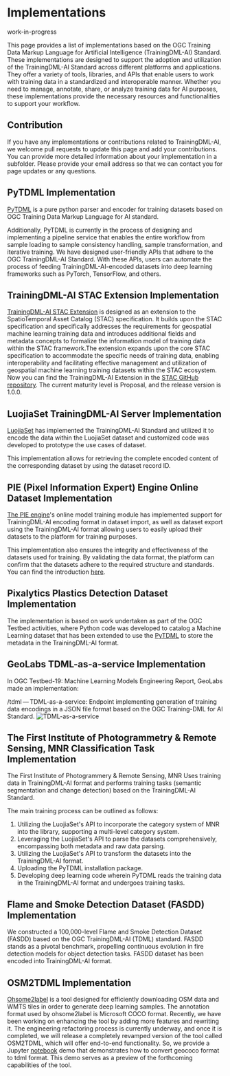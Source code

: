 <!--
 * @Author: RuixiangLiuWHU lrx_lucky@whu.edu.cn
 * @Date: 2023-05-30 09:57:22
 * @LastEditors: RuixiangLiuWHU lrx_lucky@whu.edu.cn
 * @LastEditTime: 2023-12-19 22:28:21
 * @FilePath: \TrainingDML-AI_SWG\Implementations\README.md
 * @Description: 这是默认设置,请设置`customMade`, 打开koroFileHeader查看配置 进行设置: https://github.com/OBKoro1/koro1FileHeader/wiki/%E9%85%8D%E7%BD%AE
-->
# Implementations

work-in-progress

This page provides a list of implementations based on the OGC Training Data Markup Language for Artificial Intelligence (TrainingDML-AI) Standard. These implementations are designed to support the adoption and utilization of the TrainingDML-AI Standard across different platforms and applications. They offer a variety of tools, libraries, and APIs that enable users to work with training data in a standardized and interoperable manner. Whether you need to manage, annotate, share, or analyze training data for AI purposes, these implementations provide the necessary resources and functionalities to support your workflow.

## Contribution

If you have any implementations or contributions related to TrainingDML-AI, we welcome pull requests to update this page and add your contributions. You can provide more detailed information about your implementation in a subfolder. Please provide your email address so that we can contact you for page updates or any questions.

## PyTDML Implementation

[PyTDML](https://github.com/TrainingDML/pytdml) is a pure python parser and encoder for training datasets based on OGC Training Data Markup Language for AI standard.

Additionally, PyTDML is currently in the process of designing and implementing a pipeline service that enables the entire workflow from sample loading to sample consistency handling, sample transformation, and iterative training. We have designed user-friendly APIs that adhere to the OGC TrainingDML-AI Standard. With these APIs, users can automate the process of feeding TrainingDML-AI-encoded datasets into deep learning frameworks such as PyTorch, TensorFlow, and others.

## TrainingDML-AI STAC Extension Implementation

[TrainingDML-AI STAC Extension](https://github.com/TrainingDML/trainingdml-ai-extension) is designed as an extension to the SpatioTemporal Asset Catalog (STAC) specification. It builds upon the STAC specification and specifically addresses the requirements for geospatial machine learning training data and introduces additional fields and metadata concepts to formalize the information model of training data within the STAC framework.The extension expands upon the core STAC specification to accommodate the specific needs of training data, enabling interoperability and facilitating effective management and utilization of geospatial machine learning training datasets within the STAC ecosystem.
Now you can find the TrainingDML-AI Extension in the [STAC GitHub repository](https://stac-extensions.github.io/). The current maturity level is Proposal, and the release version is 1.0.0.

## LuojiaSet TrainingDML-AI Server Implementation

[LuojiaSet](http://58.48.42.237/luojiaSet) has implemented the TrainingDML-AI Standard and utilized it to encode the data within the LuojiaSet dataset and customized code was developed to prototype the use cases of dataset.

This implementation allows for retrieving the complete encoded content of the corresponding dataset by using the dataset record ID.

## PIE (Pixel Information Expert) Engine Online Dataset Implementation

[The PIE engine](https://engine.piesat.cn/)'s online model training module has implemented support for TrainingDML-AI encoding format in dataset import, as well as dataset export using the TrainingDML-AI format allowing users to easily upload their datasets to the platform for training purposes.

This implementation also ensures the integrity and effectiveness of the datasets used for training. By validating the data format, the platform can confirm that the datasets adhere to the required structure and standards. You can find the introduction [here](https://github.com/TrainingDML/ImplementationCaseOfPIE).

## Pixalytics Plastics Detection Dataset Implementation

The implementation is based on work undertaken as part of the OGC Testbed activities, where Python code was developed to catalog a Machine Learning dataset that has been extended to use the [PyTDML](https://github.com/TrainingDML/pytdml) to store the metadata in the TrainingDML-AI format.

## GeoLabs TDML-as-a-service Implementation

In OGC Testbed-19: Machine Learning Models Engineering Report, GeoLabs made an implementation:

/tdml — TDML-as-a-service: Endpoint implementing generation of training data encodings in a JSON file format based on the OGC Training-DML for AI Standard.
![TDML-as-a-service](geolabs-t19-er.png)

## The First Institute of Photogrammetry & Remote Sensing, MNR Classification Task Implementation

The First Institute of Photogrammery & Remote Sensing, MNR Uses training data in TrainingDML-AI format and performs training tasks (semantic segmentation and change detection) based on the TrainingDML-AI Standard.

The main training process can be outlined as follows:

1. Utilizing the LuojiaSet's API to incorporate the category system of MNR into the library, supporting a multi-level category system.
2. Leveraging the LuojiaSet's API to parse the datasets comprehensively, encompassing both metadata and raw data parsing.
3. Utilizing the LuojiaSet's API to transform the datasets into the TrainingDML-AI format.
4. Uploading the PyTDML installation package.
5. Developing deep learning code wherein PyTDML reads the training data in the TrainingDML-AI format and undergoes training tasks.

## Flame and Smoke Detection Dataset (FASDD) Implementation

We constructed a 100,000-level Flame and Smoke Detection Dataset (FASDD) based on the OGC TrainingDML-AI (TDML) standard. FASDD stands as a pivotal benchmark, propelling continuous evolution in fire detection models for object detection tasks. FASDD dataset has been encoded into TrainingDML-AI format.


## OSM2TDML Implementation

[Ohsome2label](https://github.com/GIScience/ohsome2label) is a tool designed for efficiently downloading OSM data and WMTS tiles in order to generate deep learning samples. The annotation format used by ohsome2label is Microsoft COCO format. 
Recently, we have been working on enhancing the tool by adding more features and rewriting it. The engineering refactoring process is currently underway, and once it is completed, we will release a completely revamped version of the tool called OSM2TDML, which will offer end-to-end functionality.
So, we provide a Jupyter [notebook](https://gist.github.com/wuzyzy/523cd14473e769a87015af6f19d7105c) demo that demonstrates how to convert geococo format to tdml format. This demo serves as a preview of the forthcoming capabilities of the tool.